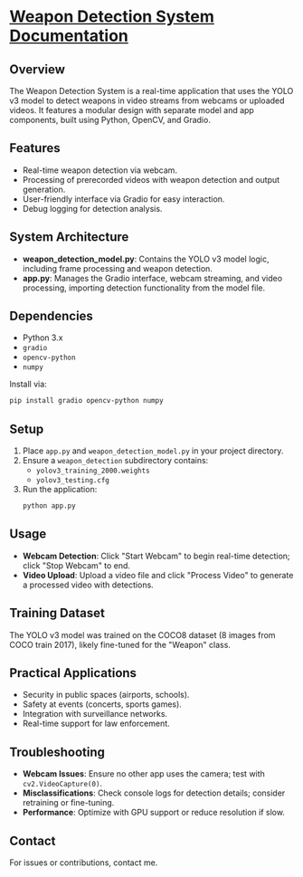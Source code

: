 # [Weapon Detection System Documentation](https://huggingface.co/spaces/mtaha48/Weapon-Detection)

## Overview
The Weapon Detection System is a real-time application that uses the YOLO v3 model to detect weapons in video streams from webcams or uploaded videos. It features a modular design with separate model and app components, built using Python, OpenCV, and Gradio.

## Features
- Real-time weapon detection via webcam.
- Processing of prerecorded videos with weapon detection and output generation.
- User-friendly interface via Gradio for easy interaction.
- Debug logging for detection analysis.

## System Architecture
- **weapon_detection_model.py**: Contains the YOLO v3 model logic, including frame processing and weapon detection.
- **app.py**: Manages the Gradio interface, webcam streaming, and video processing, importing detection functionality from the model file.

## Dependencies
- Python 3.x
- `gradio`
- `opencv-python`
- `numpy`

Install via:
```bash
pip install gradio opencv-python numpy
```

## Setup
1. Place `app.py` and `weapon_detection_model.py` in your project directory.
2. Ensure a `weapon_detection` subdirectory contains:
   - `yolov3_training_2000.weights`
   - `yolov3_testing.cfg`
3. Run the application:
   ```bash
   python app.py
   ```

## Usage
- **Webcam Detection**: Click "Start Webcam" to begin real-time detection; click "Stop Webcam" to end.
- **Video Upload**: Upload a video file and click "Process Video" to generate a processed video with detections.

## Training Dataset
The YOLO v3 model was trained on the COCO8 dataset (8 images from COCO train 2017), likely fine-tuned for the "Weapon" class.

## Practical Applications
- Security in public spaces (airports, schools).
- Safety at events (concerts, sports games).
- Integration with surveillance networks.
- Real-time support for law enforcement.

## Troubleshooting
- **Webcam Issues**: Ensure no other app uses the camera; test with `cv2.VideoCapture(0)`.
- **Misclassifications**: Check console logs for detection details; consider retraining or fine-tuning.
- **Performance**: Optimize with GPU support or reduce resolution if slow.

## Contact
For issues or contributions, contact me.
